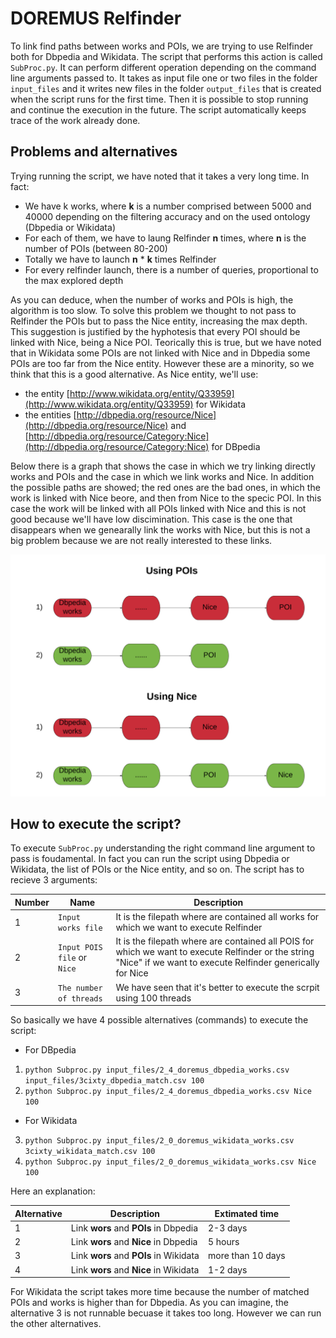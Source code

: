 # DOREMUS Relfinder

To link find paths between works and POIs, we are trying to use Relfinder both for Dbpedia and Wikidata.
The script that performs this action is called `SubProc.py`. It can perform different operation depending
on the command line arguments passed to.
It takes as input file one or two files in the folder `input_files` and it writes new files in the folder `output_files` 
that is created when the script runs for the first time. Then it is possible to stop running and continue the execution
in the future. The script automatically keeps trace of the work already done.

## Problems and alternatives

Trying running the script, we have noted that it takes a very long time. In fact:

* We have k works, where **k** is a number comprised between 5000 and 40000 depending on the filtering accuracy and on the used ontology (Dbpedia or Wikidata)
* For each of them, we have to laung Relfinder **n** times, where **n** is the number of POIs (between 80-200)
* Totally we have to launch **n** * **k** times Relfinder
* For every relfinder launch, there is a number of queries, proportional to the max explored depth

As you can deduce, when the number of works and POIs is high, the algorithm is too slow. To solve this problem we thought to not pass to Relfinder the POIs but to pass the Nice entity, increasing the max depth. This suggestion is justified by the hyphotesis that every POI should be linked with Nice, being a Nice POI. Teorically this is true, but we have noted that in Wikidata some POIs are not linked with Nice and in Dbpedia some POIs are too far from the Nice entity. However these are a minority, so we think that this is a good alternative. As Nice entity, we'll use:

* the entity [http://www.wikidata.org/entity/Q33959](http://www.wikidata.org/entity/Q33959) for Wikidata
* the entities [http://dbpedia.org/resource/Nice](http://dbpedia.org/resource/Nice) and [http://dbpedia.org/resource/Category:Nice](http://dbpedia.org/resource/Category:Nice)  for DBpedia

Below there is a graph that shows the case in which we try linking directly works and POIs and the case in which we link works and Nice. In addition the possible paths are showed; the red ones are the bad ones, in which the work is linked with Nice beore, and then from Nice to the specic POI. In this case the work will be linked with all POIs linked with Nice and this is not good because we'll have low discimination. This case is the one that disappears when we genearally link the works with Nice, but this is not a big problem because we are not really interested to these links.


![Diagram](Concept_diagram.png)


## How to execute the script?

To execute `SubProc.py` understanding the right command line argument to pass is foudamental. In fact you can run the script using Dbpedia or Wikidata, the list of POIs or the Nice entity, and so on. The script has to recieve 3 arguments:

| Number | Name |Description
|---|---|---|
1 |`Input works file` |It is the filepath where are contained all works for which we want to execute Relfinder
2 |`Input POIS file` or  `Nice`|It is the filepath where are contained all POIS for which we want to execute Relfinder or the string "Nice" if we want to execute Relfinder generically for Nice
3 |`The number of threads` |We have seen that it's better to execute the scrpit using 100 threads

So basically we have 4 possible alternatives (commands) to execute the script:

* For DBpedia
 1. `python Subproc.py input_files/2_4_doremus_dbpedia_works.csv input_files/3cixty_dbpedia_match.csv 100`
 2. `python Subproc.py input_files/2_4_doremus_dbpedia_works.csv Nice 100`
* For Wikidata
 3. `python Subproc.py input_files/2_0_doremus_wikidata_works.csv 3cixty_wikidata_match.csv 100`
 4. `python Subproc.py input_files/2_0_doremus_wikidata_works.csv Nice 100`

Here an explanation:

| Alternative | Description | Extimated time
|---|---|---|
1 |Link **wors** and **POIs** in Dbpedia|2-3 days
2 |Link **wors** and **Nice** in Dbpedia|5 hours
3 |Link **wors** and **POIs** in Wikidata|more than 10 days
4 |Link **wors** and **Nice** in Wikidata|1-2 days

For Wikidata the script takes more time because the number of matched POIs and works is higher than for Dbpedia. As you can imagine, the alternative 3 is not runnable becuase it takes too long. However we can run the other alternatives.





